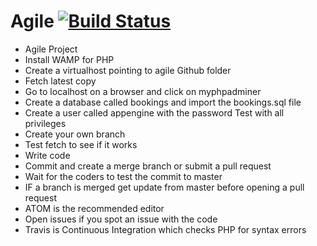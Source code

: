 # Agile [![Build Status](https://travis-ci.com/AntonyLeons/Agile.svg?token=iEHPmhnrfp4VatGpB9LT&branch=master)](https://travis-ci.com/AntonyLeons/Agile)
* Agile Project
* Install WAMP for PHP
* Create a virtualhost pointing to agile Github folder
* Fetch latest copy
* Go to localhost on a browser and click on myphpadminer
* Create a database called bookings and import the bookings.sql file
* Create a user called appengine with the password Test with all privileges
* Create your own branch
* Test fetch to see if it works
* Write code
* Commit and create a merge branch or submit a pull request
* Wait for the coders to test the commit to master
* IF a branch is merged get update from master before opening a pull request
* ATOM is the recommended editor
* Open issues if you spot an issue with the code
* Travis is Continuous Integration which checks PHP for syntax errors
